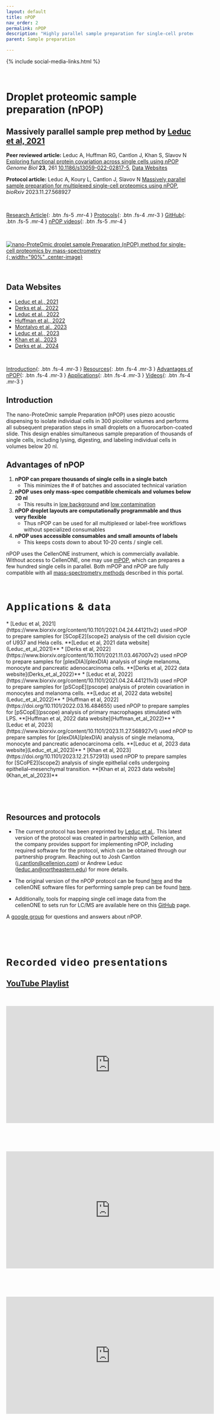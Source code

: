 ```yaml
---
layout: default
title: nPOP
nav_order: 2
permalink: nPOP
description: "Highly parallel sample preparation for single-cell proteomics by mass spectrometry. nano-ProteOmic droplet sample Preparation (nPOP). Automated, efficient, inexpensive, and high-throughput sample prep for proteomics"
parent: Sample preparation

---
```

{% include social-media-links.html %}

&nbsp;


# Droplet proteomic sample preparation (nPOP)

## Massively parallel sample prep method by [Leduc et al, 2021][nPOP_Preprint]
**Peer reviewed article:** Leduc A, Huffman RG, Cantlon J, Khan S, Slavov N [Exploring functional protein covariation across single cells using nPOP](https://genomebiology.biomedcentral.com/articles/10.1186/s13059-022-02817-5) *Genome Biol* **23**, 261 [10.1186/s13059-022-02817-5](https://doi.org/10.1186/s13059-022-02817-5), [Data Websites](#data-websites)

**Protocol article:**  Leduc A, Koury L, Cantlon J,  Slavov N [Massively parallel sample preparation for multiplexed single-cell proteomics using nPOP](https://doi.org/10.1101/2023.11.27.568927), *bioRxiv* 2023.11.27.568927


&nbsp;



[Research Article][nPOP_GeneomeBiology]{: .btn .fs-5 .mr-4 }
[Protocols](#resources-and-protocols){: .btn .fs-4 .mr-3 }
[GitHub](https://github.com/SlavovLab/nPOP){: .btn .fs-5 .mr-4 }
[nPOP videos](#nPOP-research-presentaions){: .btn .fs-5 .mr-4 }


&nbsp;


[![nano-ProteOmic droplet sample Preparation (nPOP) method for single-cell proteomics by mass-spectrometry](Figs/nPOP_SamplePrep.png){: width="90%" .center-image}][nPOP_GeneomeBiology]

&nbsp;

## Data Websites
 * [Leduc et al., 2021](Leduc_et_al_2021)
 * [Derks et al., 2022](Derks_et_al_2022)
 * [Leduc et al., 2022](Leduc_et_al_2022)
 * [Huffman et al., 2022](Huffman_et_al_2022)
 * [Montalvo et al., 2023](Montalvo_et_al_2023)
 * [Leduc et al., 2023](Leduc_et_al_2023)
 * [Khan et al., 2023](Khan_et_al_2023)
 * [Derks et al., 2024](Derks_et_al_2024)


&nbsp;



[Introduction](#introduction){: .btn .fs-4 .mr-3 }
[Resources](#resources-and-protocols){: .btn .fs-4 .mr-3 }
[Advantages of nPOP](#advantages-of-npop){: .btn .fs-4 .mr-3 }
[Applications](#applications-and-data){: .btn .fs-4 .mr-3 }
[Videos](#nPOP-research-presentaions){: .btn .fs-4 .mr-3 }


## Introduction
The nano-ProteOmic sample Preparation (nPOP) uses piezo acoustic dispensing to isolate individual cells in 300 picoliter volumes and performs all subsequent preparation steps in small droplets on a fluorocarbon-coated slide. This design enables simultaneous sample preparation of thousands of single cells, including lysing, digesting, and labeling individual cells in volumes below 20 nl.



## Advantages of nPOP
  1. **nPOP can prepare thousands of single cells in a single batch**
     - This minimizes the # of batches and associated technical variation
  2. **nPOP uses only mass-spec compatible chemicals and volumes below 20 nl**
     - This results in [low background](https://www.biorxiv.org/content/biorxiv/early/2022/08/29/2021.04.24.441211/F2.large.jpg?width=800&height=600&carousel=1) and [low contamination](https://www.biorxiv.org/content/biorxiv/early/2022/08/29/2021.04.24.441211/F9.large.jpg?width=800&height=600&carousel=1)
  3. **nPOP droplet layouts are computationally programmable and thus very flexible**
     - Thus nPOP can be used for all multiplexed or label-free workflows without specialized consumables  
  4. **nPOP uses accessible consumables and small amounts of labels**  
     - This keeps costs down to about 10-20 cents / single cell.

nPOP uses the CellenONE instrument, which is commercially available. Without access to CellenONE, one may use [mPOP](mPOP), which can prepares a few hundred single cells in parallel. Both mPOP and nPOP are fully compatible with all [mass-spectrometry methods](methods) described in this portal.

&nbsp;

<h2 style="letter-spacing: 2px; font-size: 26px;" id="applications-and-data" >Applications & data</h2>
  *  [Leduc et al, 2021](https://www.biorxiv.org/content/10.1101/2021.04.24.441211v2) used nPOP to prepare samples for [SCopE2](scope2) analysis of the cell division cycle of U937 and Hela cells. **[Leduc et al, 2021 data website](Leduc_et_al_2021)**
  *  [Derks et al, 2022](https://www.biorxiv.org/content/10.1101/2021.11.03.467007v2) used nPOP to prepare samples for [plexDIA](plexDIA) analysis of single  melanoma, monocyte and pancreatic adenocarcinoma cells. **[Derks et al, 2022 data website](Derks_et_al_2022)**
  *  [Leduc et al, 2022](https://www.biorxiv.org/content/10.1101/2021.04.24.441211v3) used nPOP to prepare samples for [pSCopE](pscope) analysis of protein covariation in monocytes and melanoma cells. **[Leduc et al, 2022 data website](Leduc_et_al_2022)**
  *  [Huffman et al, 2022](https://doi.org/10.1101/2022.03.16.484655) used nPOP to prepare samples for [pSCopE](pscope) analysis of primary macrophages stimulated with LPS. **[Huffman et al, 2022 data website](Huffman_et_al_2022)**
  *  [Leduc et al, 2023](https://www.biorxiv.org/content/10.1101/2023.11.27.568927v1) used nPOP to prepare samples for [plexDIA](plexDIA) analysis of single  melanoma, monocyte and pancreatic adenocarcinoma cells. **[Leduc et al, 2023 data website](Leduc_et_al_2023)**
  * [Khan et al, 2023](https://doi.org/10.1101/2023.12.21.572913) used nPOP to prepare samples for [SCoPE2](scope2) analysis of single epithelial cells undergoing epithelial–mesenchymal transition. **[Khan et al, 2023 data website](Khan_et_al_2023)**

&nbsp;

&nbsp;


## Resources and protocols

* The current protocol has been preprinted by [Leduc et al.](https://www.biorxiv.org/content/10.1101/2023.11.27.568927v1). This latest version of the protocol was created in partnership with Cellenion, and the company provides support for implementing nPOP, including required software for the protocol, which can be obtained through our partnership program. Reaching out to Josh Cantlon (j.cantlon@cellenion.com) or Andrew Leduc (leduc.an@northeastern.edu) for more details.


* The original version of the nPOP protocol can be found [here](https://www.protocols.io/view/highly-parallel-droplet-sample-preparation-for-sin-b8uyrwxw) and the cellenONE software files for performing sample prep can be found [here](https://drive.google.com/drive/folders/1EBeHGCQksMt3jItFVPxf-POEYiXQ7mGs).


* Additionally, tools for mapping single cell image data from the cellenONE to sets run for LC/MS are available here on this [GitHub](https://github.com/Andrew-Leduc/CellenONE_mapper) page.



A [google group](https://groups.google.com/g/npop-sample-prep) for questions and answers about nPOP.  

&nbsp;

&nbsp;


<h2 style="letter-spacing: 2px; font-size: 26px;" id="nPOP-research-presentaions" >Recorded video presentations</h2>

## [YouTube Playlist](https://youtube.com/playlist?list=PLHLRxq8iKFsKQWxfn4uZppIwyhpYrY0Fd)

&nbsp;

<iframe width="560" height="315" src="https://www.youtube.com/embed/DJ1U_KpMNcY" title="YouTube video player" frameborder="0" allow="accelerometer; autoplay; clipboard-write; encrypted-media; gyroscope; picture-in-picture" allowfullscreen></iframe>

&nbsp;

&nbsp;

<iframe width="560" height="315" src="https://www.youtube.com/embed/TwVn6sw9l24" title="YouTube video player" frameborder="0" allow="accelerometer; autoplay; clipboard-write; encrypted-media; gyroscope; picture-in-picture" allowfullscreen></iframe>

&nbsp;

&nbsp;

<iframe width="560" height="315" src="https://www.youtube.com/embed/Y5hOCYqbiEk" title="YouTube video player" frameborder="0" allow="accelerometer; autoplay; clipboard-write; encrypted-media; gyroscope; picture-in-picture" allowfullscreen></iframe>



[nPOP_Preprint]: https://doi.org/10.1101/2021.04.24.441211 "nano-ProteOmic droplet sample Preparation (nPOP) method for single-cell proteomics by mass-spectrometry"
[nPOP_GeneomeBiology]: https://genomebiology.biomedcentral.com/articles/10.1186/s13059-022-02817-5 "Exploring functional protein covariation across single cells using nPOP enabled single-cell proteomics by mass-spectrometry"



<!--
<span class="text-center"></span>
[bioRxiv Preprint](https://doi.org/10.1101/2020.08.24.264994){: .btn .fs-5 .mr-4 }

**Table of Contents**

1. [Abstract](#abstract)
2. [RAW Data](#data)


## Abstract

Mass spectrometry methods have enabled quantifying thousands of proteins at the single cell level. These methods open the door to tackling many biological challenges, such as characterizing heterogeneity in the tumor micro-environment and better understanding signaling pathways driving stem cell differentiation. To further advance single-cell MS analysis, we developed an automated nano-ProteOmic sample Preparation (nPOP). nPOP isolates individual cells in 300 picoliter volumes and performs all subsequent preparation steps in small droplets on a hydrophobic glass slide, which allows to keep sample volumes below 15 nl.


 


&nbsp;


<h2 style="letter-spacing: 2px; font-size: 26px;" id="data" >Data from experiments with increasing isobaric carriers</h2>

* **MassIVE Repository:**
  - [**http:**  MSV000082841](https://massive.ucsd.edu/ProteoSAFe/dataset.jsp?task=bfd7f21d718940fdbaccc0d58ad6b122)
  - [**ftp:** &nbsp; MSV000082841](ftp://massive.ucsd.edu/MSV000082841)

  &nbsp;

  &nbsp;


&nbsp;

&nbsp;  

&nbsp;

## About the project

This project on characterizing the isobaric carrier was conducted in the [Slavov Laboratory](https://slavovlab.net) and [SCP Center](https://center.single-cell.net) at [Northeastern University](https://www.northeastern.edu/), and was authored by [Harrison Specht](http://harrisonspecht.com) and [Nikolai Slavov](https://coe.northeastern.edu/people/slavov-nikolai/). Learn more about [single-cell mass-spectrometry analysis](https://scope2.slavovlab.net/mass-spec/single-cell-proteomics).  


This project was supported by funding from the [NIH Director's Award](https://projectreporter.nih.gov/project_info_description.cfm?aid=9167004&icde=31336575).

-->

&nbsp;  

&nbsp;

&nbsp;

&nbsp;

&nbsp;

&nbsp;

&nbsp;

&nbsp;

&nbsp;

&nbsp;

&nbsp;

&nbsp;

&nbsp;

&nbsp;

&nbsp;

&nbsp;
